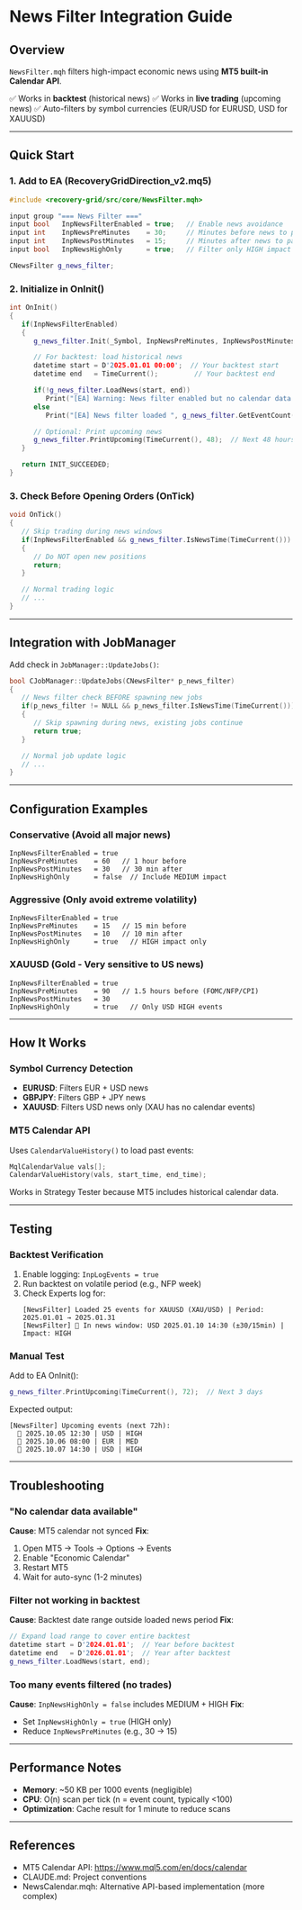 # News Filter Integration Guide

## Overview

`NewsFilter.mqh` filters high-impact economic news using **MT5 built-in Calendar API**.

✅ Works in **backtest** (historical news)
✅ Works in **live trading** (upcoming news)
✅ Auto-filters by symbol currencies (EUR/USD for EURUSD, USD for XAUUSD)

---

## Quick Start

### 1. Add to EA (RecoveryGridDirection_v2.mq5)

```cpp
#include <recovery-grid/src/core/NewsFilter.mqh>

input group "=== News Filter ==="
input bool   InpNewsFilterEnabled = true;   // Enable news avoidance
input int    InpNewsPreMinutes    = 30;     // Minutes before news to pause
input int    InpNewsPostMinutes   = 15;     // Minutes after news to pause
input bool   InpNewsHighOnly      = true;   // Filter only HIGH impact (false = MEDIUM+)

CNewsFilter g_news_filter;
```

### 2. Initialize in OnInit()

```cpp
int OnInit()
{
   if(InpNewsFilterEnabled)
   {
      g_news_filter.Init(_Symbol, InpNewsPreMinutes, InpNewsPostMinutes, InpNewsHighOnly);

      // For backtest: load historical news
      datetime start = D'2025.01.01 00:00';  // Your backtest start
      datetime end   = TimeCurrent();         // Your backtest end

      if(!g_news_filter.LoadNews(start, end))
         Print("[EA] Warning: News filter enabled but no calendar data available");
      else
         Print("[EA] News filter loaded ", g_news_filter.GetEventCount(), " events");

      // Optional: Print upcoming news
      g_news_filter.PrintUpcoming(TimeCurrent(), 48);  // Next 48 hours
   }

   return INIT_SUCCEEDED;
}
```

### 3. Check Before Opening Orders (OnTick)

```cpp
void OnTick()
{
   // Skip trading during news windows
   if(InpNewsFilterEnabled && g_news_filter.IsNewsTime(TimeCurrent()))
   {
      // Do NOT open new positions
      return;
   }

   // Normal trading logic
   // ...
}
```

---

## Integration with JobManager

Add check in `JobManager::UpdateJobs()`:

```cpp
bool CJobManager::UpdateJobs(CNewsFilter* p_news_filter)
{
   // News filter check BEFORE spawning new jobs
   if(p_news_filter != NULL && p_news_filter.IsNewsTime(TimeCurrent()))
   {
      // Skip spawning during news, existing jobs continue
      return true;
   }

   // Normal job update logic
   // ...
}
```

---

## Configuration Examples

### Conservative (Avoid all major news)
```
InpNewsFilterEnabled = true
InpNewsPreMinutes    = 60   // 1 hour before
InpNewsPostMinutes   = 30   // 30 min after
InpNewsHighOnly      = false  // Include MEDIUM impact
```

### Aggressive (Only avoid extreme volatility)
```
InpNewsFilterEnabled = true
InpNewsPreMinutes    = 15   // 15 min before
InpNewsPostMinutes   = 10   // 10 min after
InpNewsHighOnly      = true   // HIGH impact only
```

### XAUUSD (Gold - Very sensitive to US news)
```
InpNewsFilterEnabled = true
InpNewsPreMinutes    = 90   // 1.5 hours before (FOMC/NFP/CPI)
InpNewsPostMinutes   = 30
InpNewsHighOnly      = true   // Only USD HIGH events
```

---

## How It Works

### Symbol Currency Detection

- **EURUSD**: Filters EUR + USD news
- **GBPJPY**: Filters GBP + JPY news
- **XAUUSD**: Filters USD news only (XAU has no calendar events)

### MT5 Calendar API

Uses `CalendarValueHistory()` to load past events:

```cpp
MqlCalendarValue vals[];
CalendarValueHistory(vals, start_time, end_time);
```

Works in Strategy Tester because MT5 includes historical calendar data.

---

## Testing

### Backtest Verification

1. Enable logging: `InpLogEvents = true`
2. Run backtest on volatile period (e.g., NFP week)
3. Check Experts log for:
   ```
   [NewsFilter] Loaded 25 events for XAUUSD (XAU/USD) | Period: 2025.01.01 → 2025.01.31
   [NewsFilter] 🔴 In news window: USD 2025.01.10 14:30 (±30/15min) | Impact: HIGH
   ```

### Manual Test

Add to EA OnInit():
```cpp
g_news_filter.PrintUpcoming(TimeCurrent(), 72);  // Next 3 days
```

Expected output:
```
[NewsFilter] Upcoming events (next 72h):
  📅 2025.10.05 12:30 | USD | HIGH
  📅 2025.10.06 08:00 | EUR | MED
  📅 2025.10.07 14:30 | USD | HIGH
```

---

## Troubleshooting

### "No calendar data available"

**Cause**: MT5 calendar not synced
**Fix**:
1. Open MT5 → Tools → Options → Events
2. Enable "Economic Calendar"
3. Restart MT5
4. Wait for auto-sync (1-2 minutes)

### Filter not working in backtest

**Cause**: Backtest date range outside loaded news period
**Fix**:
```cpp
// Expand load range to cover entire backtest
datetime start = D'2024.01.01';  // Year before backtest
datetime end   = D'2026.01.01';  // Year after backtest
g_news_filter.LoadNews(start, end);
```

### Too many events filtered (no trades)

**Cause**: `InpNewsHighOnly = false` includes MEDIUM + HIGH
**Fix**:
- Set `InpNewsHighOnly = true` (HIGH only)
- Reduce `InpNewsPreMinutes` (e.g., 30 → 15)

---

## Performance Notes

- **Memory**: ~50 KB per 1000 events (negligible)
- **CPU**: O(n) scan per tick (n = event count, typically <100)
- **Optimization**: Cache result for 1 minute to reduce scans

---

## References

- MT5 Calendar API: https://www.mql5.com/en/docs/calendar
- CLAUDE.md: Project conventions
- NewsCalendar.mqh: Alternative API-based implementation (more complex)
